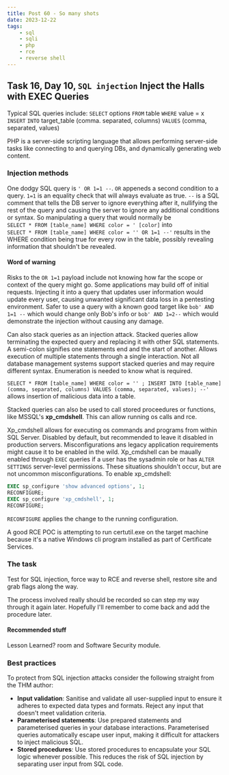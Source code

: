 ```yaml
---
title: Post 60 - So many shots
date: 2023-12-22
tags:
    - sql
    - sqli
    - php
    - rce
    - reverse shell
---
```

## Task 16, Day 10, `SQL injection` Inject the Halls with EXEC Queries

Typical SQL queries include:
 `SELECT` options `FROM` table `WHERE` value = x
 `INSERT` `INTO` target_table (comma. separated, columns) `VALUES` (comma, separated, values)

PHP is a server-side scripting language that allows performing server-side tasks like connecting to and querying DBs, and dynamically generating web content.

### Injection methods
One dodgy SQL query is `' OR 1=1 --`. 
`OR` appeneds a second condition to a query.
`1=1` is an equality check that will always evaluate as true.
`--` is a SQL comment that tells the DB server to ignore everything after it, nullifying the rest of the query and causing the server to ignore any additional conditions or syntax.
So manipulating a query that would normally be  
`SELECT * FROM [table_name] WHERE color = ' [color]`
into  
`SELECT * FROM [table_name] WHERE color = '' OR 1=1 --'`
results in the WHERE condition being true for every row in the table, possibly revealing information that shouldn't be revealed.

#### Word of warning
Risks to the `OR 1=1` payload include not knowing how far the scope or context of the query might go. Some applications may build off of initial requests. Injecting it into a query that updates user information would update every user, causing unwanted significant data loss in a pentesting environment. Safer to use a query with a known good target like `bob' AND 1=1 --` which would change only Bob's info or `bob' AND 1=2--` which would demonstrate the injection without causing any damage.

Can also stack queries as an injection attack. Stacked queries allow terminating the expected query and replacing it with other SQL statements. A semi-colon signifies one statements end and the start of another. Allows execution of multiple statements through a single interaction. Not all database management systems support stacked queries and may require different syntax. Enumeration is needed to know what is required.

`SELECT * FROM [table_name] WHERE color = '' ; INSERT INTO [table_name] (comma, separated, columns) VALUES (comma, separated, values); --'`
allows insertion of malicious data into a table. 

Stacked queries can also be used to call stored proceedures or functions, like MSSQL's **xp_cmdshell**. This can allow running os calls and rce. 

Xp_cmdshell allows for executing os commands and programs from within SQL Server. Disabled by default, but recommended to leave it disabled in production servers. Misconfigurations ans legacy application requirements might cause it to be enabled in the wild. Xp_cmdshell can be maually enabled through `EXEC` queries if a user has the sysadmin  role or has `ALTER SETTINGS` server-level permissions. These situations shouldn't occur, but are not uncommon misconfigurations. To enable xp_cmdshell:   
```sql
EXEC sp_configure 'show advanced options', 1;
RECONFIGURE;
EXEC sp_configure 'xp_cmdshell', 1;
RECONFIGURE;
```

`RECONFIGURE` applies the change to the running configuration.

A good RCE POC is attempting to run certutil.exe on the target machine because it's a native Windows cli program installed as part of Certificate Services. 

### The task
Test for SQL injection, force way to RCE and reverse shell, restore site and grab flags along the way.

The process involved really should be recorded so can step my way through it again later. Hopefully I'll remember to come back and add the procedure later.

#### Recommended stuff
Lesson Learned? room and Software Security module.

### Best practices
To protect from SQL injection attacks consider the following straight from the THM author:
- **Input validation**: Sanitise and validate all user-supplied input to ensure it adheres to expected data types and formats. Reject any input that doesn't meet validation criteria.
- **Parameterised statements**: Use prepared statements and parameterised queries in your database interactions. Parameterised queries automatically escape user input, making it difficult for attackers to inject malicious SQL.
- **Stored procedures**: Use stored procedures to encapsulate your SQL logic whenever possible. This reduces the risk of SQL injection by separating user input from SQL code.
